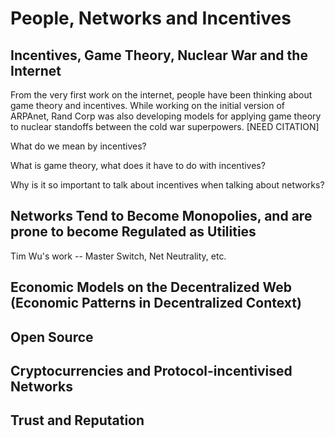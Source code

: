 # People, Networks and Incentives

## Incentives, Game Theory, Nuclear War and the Internet

From the very first work on the internet, people have been thinking about game theory and incentives. While working on the initial version of ARPAnet, Rand Corp was also developing models for applying game theory to nuclear standoffs between the cold war superpowers. [NEED CITATION]

What do we mean by incentives?

What is game theory, what does it have to do with incentives?

Why is it so important to talk about incentives when talking about networks?

## Networks Tend to Become Monopolies, and are prone to become Regulated as Utilities
Tim Wu's work -- Master Switch, Net Neutrality, etc.

## Economic Models on the Decentralized Web (Economic Patterns in Decentralized Context)

## Open Source

## Cryptocurrencies and Protocol-incentivised Networks

## Trust  and Reputation
